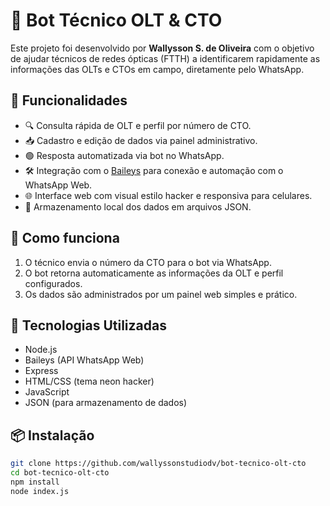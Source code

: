 # 🤖 Bot Técnico OLT & CTO

Este projeto foi desenvolvido por **Wallysson S. de Oliveira** com o objetivo de ajudar técnicos de redes ópticas (FTTH) a identificarem rapidamente as informações das OLTs e CTOs em campo, diretamente pelo WhatsApp.

## 📌 Funcionalidades

- 🔍 Consulta rápida de OLT e perfil por número de CTO.
- 📥 Cadastro e edição de dados via painel administrativo.
- 🟢 Resposta automatizada via bot no WhatsApp.
- 🛠️ Integração com o [Baileys](https://github.com/WhiskeySockets/Baileys) para conexão e automação com o WhatsApp Web.
- 🌐 Interface web com visual estilo hacker e responsiva para celulares.
- 💾 Armazenamento local dos dados em arquivos JSON.

## 🧠 Como funciona

1. O técnico envia o número da CTO para o bot via WhatsApp.
2. O bot retorna automaticamente as informações da OLT e perfil configurados.
3. Os dados são administrados por um painel web simples e prático.

## 🚀 Tecnologias Utilizadas

- Node.js
- Baileys (API WhatsApp Web)
- Express
- HTML/CSS (tema neon hacker)
- JavaScript
- JSON (para armazenamento de dados)

## 📦 Instalação

```bash
git clone https://github.com/wallyssonstudiodv/bot-tecnico-olt-cto
cd bot-tecnico-olt-cto
npm install
node index.js